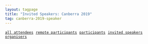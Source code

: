 ```yaml
---
layout: tagpage
title: "Invited Speakers: Canberra 2019"
tag: canberra-2019-speaker
---
```

<a href="/tag/canberra-2019"><code><nobr>all attendees</nobr></code></a>&nbsp;
<a href="/tag/canberra-2019-remote"><code><nobr>remote participants</nobr></code></a>&nbsp;
<a href="/tag/canberra-2019-participant"><code><nobr>participants</nobr></code></a>&nbsp;
<a href="/tag/canberra-2019-speaker"><code><nobr>invited speakers</nobr></code></a>&nbsp;
<a href="/tag/canberra-2019-organiser"><code><nobr>organisers</nobr></code></a>